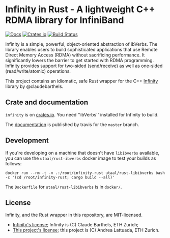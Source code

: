 # Infinity in Rust - A lightweight C++ RDMA library for InfiniBand

[![Docs](https://img.shields.io/badge/docs-master-blue.svg)](https://utaal.github.io/rust-docs/infinity-rust/infinity/) [![Crates.io](https://img.shields.io/crates/v/infinity.svg)](https://crates.io/crates/infinity) [![Build Status](https://travis-ci.org/utaal/infinity-rust.svg?branch=master)](https://travis-ci.org/utaal/infinity-rust)

Infinity is a simple, powerful, object-oriented abstraction of ibVerbs. The library enables users to build sophisticated applications that use Remote Direct Memory Access (RDMA) without sacrificing performance. It significantly lowers the barrier to get started with RDMA programming. Infinity provides support for two-sided (send/receive) as well as one-sided (read/write/atomic) operations.

This project contains an idiomatic, safe Rust wrapper for the C++ [Infinity](https://github.com/claudebarthels/infinity) library by @claudebarthels.

## Crate and documentation

`infinity` is on [crates.io](https://crates.io/crates/infinity). You need ''ibVerbs'' installed for Infinity to build.

The [documentation](https://utaal.github.io/rust-docs/infinity-rust/infinity/) is published by travis for the `master` branch.

## Development

If you're developing on a machine that doesn't have `libibverbs` available, you can use the `utaal/rust-ibverbs` docker image to test your builds as follows:

    docker run --rm -t -v .:/root/infinity-rust utaal/rust-libibverbs bash -c '(cd /root/infinity-rust; cargo build --all)'

The `Dockerfile` for `utaal/rust-libibverbs` is in `docker/`.

## License

Infinity, and the Rust wrapper in this repository, are MIT-licensed.

* [Infinity's license](https://github.com/claudebarthels/infinity/blob/master/LICENSE.txt); Infinity is (C) Claude Barthels, ETH Zurich;
* [This project's license](https://github.com/utaal/infinity-rust/blob/master/LICENSE.txt); this project is (C) Andrea Lattuada, ETH Zurich.
